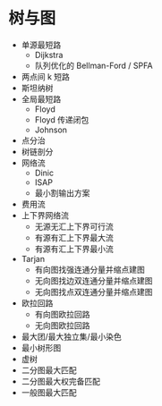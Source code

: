 # 树与图

* 单源最短路
  * Dijkstra
  * 队列优化的 Bellman-Ford / SPFA
* 两点间 k 短路
* 斯坦纳树
* 全局最短路
  * Floyd
  * Floyd 传递闭包
  * Johnson
* 点分治
* 树链剖分
* 网络流
  * Dinic
  * ISAP
  * 最小割输出方案
* 费用流
* 上下界网络流
  * 无源无汇上下界可行流
  * 有源有汇上下界最大流
  * 有源有汇上下界最小流
* Tarjan
  * 有向图找强连通分量并缩点建图
  * 无向图找边双连通分量并缩点建图
  * 无向图找点双连通分量并缩点建图
* 欧拉回路
  * 有向图欧拉回路
  * 无向图欧拉回路
* 最大团/最大独立集/最小染色
* 最小树形图
* 虚树
* 二分图最大匹配
* 二分图最大权完备匹配
* 一般图最大匹配
